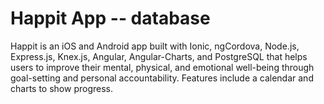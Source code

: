 # Happit App -- database

Happit is an iOS and Android app built with Ionic, ngCordova, Node.js, Express.js, Knex.js, Angular, Angular-Charts, and PostgreSQL that helps users to improve their mental, physical, and emotional well-being through goal-setting and personal accountability. Features include a calendar and charts to show progress. 

